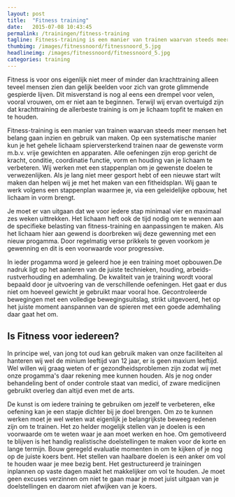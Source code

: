 ```yaml
---
layout: post
title:  "Fitness training"
date:   2015-07-08 10:43:45
permalink: /trainingen/fitness-training
tagline: Fitness-training is een manier van trainen waarvan steeds meer mensen het belang gaan inzien en gebruik van maken. 
thumbimg: /images/fitnessnoord/fitnessnoord_5.jpg
headlineimg: /images/fitnessnoord/fitnessnoord_5.jpg
categories: training
---
```

Fitness is voor ons eigenlijk niet meer of minder dan krachttraining alleen teveel mensen zien dan gelijk beelden voor zich van grote glimmende gespierde lijven. Dit misverstand is nog al eens een drempel voor velen, vooral vrouwen, om er niet aan te beginnen. Terwijl wij
ervan overtuigd zijn dat krachttraining de allerbeste training is om je lichaam topfit te maken en te houden. 

Fitness-training is een manier van trainen waarvan steeds meer mensen het belang gaan inzien en gebruik van maken. Op een systematische manier kun je het gehele lichaam spierversterkend trainen naar de gewenste vorm m.b.v. vrije gewichten en apparaten. Alle oefeningen zijn erop gericht de kracht, conditie, coordinatie functie, vorm en houding van je lichaam te verbeteren. Wij werken met een stappenplan om je gewenste doelen te verwezenlijken. Als je lang niet meer gesport hebt of een nieuwe start wilt maken dan helpen wij je met het maken van een fitheidsplan. Wij gaan te werk volgens een stappenplan waarmee je, via een geleidelijke opbouw, het lichaam in vorm brengt.

Je moet er van uitgaan dat we voor iedere stap minimaal vier en maximaal zes weken uittrekken. Het lichaam heft ook de tijd nodig om te wennen aan de specifieke belasting van fitness-training en aanpassingen te maken. Als het lichaam hier aan gewend is doorbreken wij deze gewenning met een nieuw progamma. Door regelmatig verse prikkels te geven voorkom je gewenning en dit is een voorwaarde voor progressive.

In ieder progamma word je geleerd hoe je een training moet opbouwen.De nadruk ligt op het aanleren van de juiste technieken, houding, arbeids- rustverhouding en ademhaling. De kwaliteit van je training wordt vooral bepaald door je uitvoering van de verschillende oefeningen. Het gaat er dus niet om hoeveel gewicht je gebruikt maar vooral hoe. Gecontroleerde bewegingen met een volledige bewegingsuitslag, strikt uitgevoerd, het op het juiste moment aanspannen van de spieren met een goede ademhaling daar gaat 
het om.

## Is Fitness voor iedereen?

In principe wel, van jong tot oud kan gebruik maken van onze faciliteiten al hanteren wij wel de minium leeftijd van 12 jaar, er is geen maxium leeftijd. Wel willen wij graag weten of er gezondheidsproblemen zijn zodat wij met onze progamma's daar rekening mee kunnen houden. Als je nog onder behandeling bent of onder controle staat van medici, of zware medicijnen gebruikt overleg dan altijd even met de arts.

 De kunst is om iedere training te gebruiken om jezelf te verbeteren, elke oefening kan je een stapje dichter bij je doel brengen. Om zo te kunnen werken moet je wel weten wat eigenlijk je belangrijkste beweeg redenen zijn om te trainen. Het zo helder mogelijk stellen van je doelen is een voorwaarde om te weten waar je aan moet werken en hoe. 
 Om gemotiveerd te blijven is het handig realistische doelstellingen te maken voor de korte en lange termijn. Bouw geregeld evaluatie momenten in om te kijken of je nog op de juiste koers bent. Het stellen van haalbare doelen is een anker om vol te houden waar je mee bezig bent. 
 Het gestructureerd  je trainingen inplannen op vaste dagen maakt het makkelijker om vol te houden. Je moet geen excuses verzinnen om niet te gaan maar je moet juist uitgaan van je doelstellingen en daarom niet afwijken van je koers.

